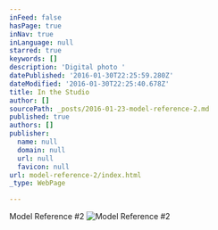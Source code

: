 ```yaml
---
inFeed: false
hasPage: true
inNav: true
inLanguage: null
starred: true
keywords: []
description: 'Digital photo '
datePublished: '2016-01-30T22:25:59.280Z'
dateModified: '2016-01-30T22:25:40.678Z'
title: In the Studio
author: []
sourcePath: _posts/2016-01-23-model-reference-2.md
published: true
authors: []
publisher:
  name: null
  domain: null
  url: null
  favicon: null
url: model-reference-2/index.html
_type: WebPage

---
```

Model Reference \#2
![Model Reference #2](https://s3-us-west-2.amazonaws.com/the-grid-img/p/c835437dc2d1dda916c0ad263151afc4ffc8bdb5.jpg)